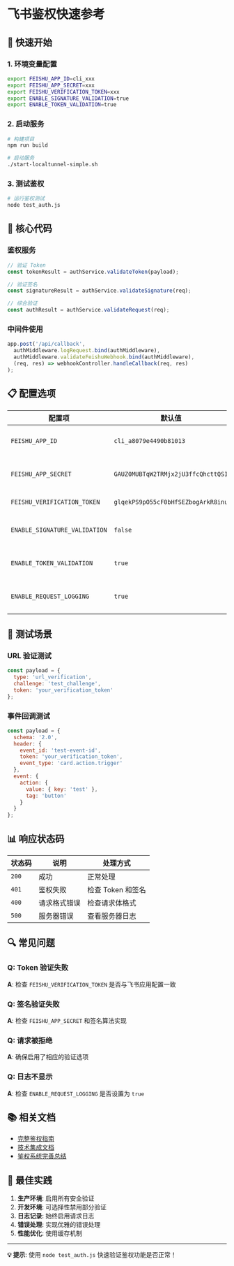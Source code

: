 # 飞书鉴权快速参考

## 🚀 快速开始

### 1. 环境变量配置
```bash
export FEISHU_APP_ID=cli_xxx
export FEISHU_APP_SECRET=xxx
export FEISHU_VERIFICATION_TOKEN=xxx
export ENABLE_SIGNATURE_VALIDATION=true
export ENABLE_TOKEN_VALIDATION=true
```

### 2. 启动服务
```bash
# 构建项目
npm run build

# 启动服务
./start-localtunnel-simple.sh
```

### 3. 测试鉴权
```bash
# 运行鉴权测试
node test_auth.js
```

## 🔧 核心代码

### 鉴权服务
```typescript
// 验证 Token
const tokenResult = authService.validateToken(payload);

// 验证签名
const signatureResult = authService.validateSignature(req);

// 综合验证
const authResult = authService.validateRequest(req);
```

### 中间件使用
```typescript
app.post('/api/callback', 
  authMiddleware.logRequest.bind(authMiddleware),
  authMiddleware.validateFeishuWebhook.bind(authMiddleware),
  (req, res) => webhookController.handleCallback(req, res)
);
```

## 📋 配置选项

| 配置项 | 默认值 | 说明 |
|--------|--------|------|
| `FEISHU_APP_ID` | `cli_a8079e4490b81013` | 飞书应用 ID |
| `FEISHU_APP_SECRET` | `GAUZ0MUBTqW2TRMjx2jU3ffcQhcttQSI` | 飞书应用密钥 |
| `FEISHU_VERIFICATION_TOKEN` | `glqekPS9pO55cF0bHfSEZbogArkR8inu` | 验证 Token |
| `ENABLE_SIGNATURE_VALIDATION` | `false` | 启用签名验证 |
| `ENABLE_TOKEN_VALIDATION` | `true` | 启用 Token 验证 |
| `ENABLE_REQUEST_LOGGING` | `true` | 启用请求日志 |

## 🧪 测试场景

### URL 验证测试
```javascript
const payload = {
  type: 'url_verification',
  challenge: 'test_challenge',
  token: 'your_verification_token'
};
```

### 事件回调测试
```javascript
const payload = {
  schema: '2.0',
  header: {
    event_id: 'test-event-id',
    token: 'your_verification_token',
    event_type: 'card.action.trigger'
  },
  event: {
    action: {
      value: { key: 'test' },
      tag: 'button'
    }
  }
};
```

## 📊 响应状态码

| 状态码 | 说明 | 处理方式 |
|--------|------|----------|
| `200` | 成功 | 正常处理 |
| `401` | 鉴权失败 | 检查 Token 和签名 |
| `400` | 请求格式错误 | 检查请求体格式 |
| `500` | 服务器错误 | 查看服务器日志 |

## 🔍 常见问题

### Q: Token 验证失败
**A**: 检查 `FEISHU_VERIFICATION_TOKEN` 是否与飞书应用配置一致

### Q: 签名验证失败
**A**: 检查 `FEISHU_APP_SECRET` 和签名算法实现

### Q: 请求被拒绝
**A**: 确保启用了相应的验证选项

### Q: 日志不显示
**A**: 检查 `ENABLE_REQUEST_LOGGING` 是否设置为 `true`

## 📚 相关文档

- [完整鉴权指南](./FEISHU_AUTH_GUIDE.md)
- [技术集成文档](./LARK_NODE_INTEGRATION_GUIDE.md)
- [鉴权系统完善总结](./AUTH_SYSTEM_ENHANCEMENT.md)

## 🎯 最佳实践

1. **生产环境**: 启用所有安全验证
2. **开发环境**: 可选择性禁用部分验证
3. **日志记录**: 始终启用请求日志
4. **错误处理**: 实现优雅的错误处理
5. **性能优化**: 使用缓存机制

---

**💡 提示**: 使用 `node test_auth.js` 快速验证鉴权功能是否正常！ 